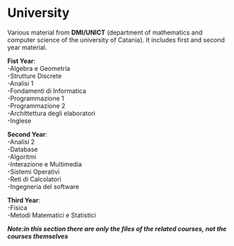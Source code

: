 # University
Various material from <b>DMI/UNICT</b> (department of mathematics and computer science of the university of Catania).
It includes first and second year material.

<b>Fist Year</b>:<br>
  -Algebra e Geometria<br>
  -Strutture Discrete<br>
  -Analisi 1<br>
  -Fondamenti di Informatica<br>
  -Programmazione 1<br>
  -Programmazione 2<br>
  -Archittettura degli elaboratori<br>
  -Inglese<br>
  
<b>Second Year</b>:<br>
  -Analisi 2<br>
  -Database<br>
  -Algoritmi<br>
  -Interazione e Multimedia<br>
  -Sistemi Operativi<br>
  -Reti di Calcolatori<br>
  -Ingegneria del software<br>

<b>Third Year</b>:<br>
  -Fisica<br>
  -Metodi Matematici e Statistici<br>

<i><b>Note:in this section there are only the files of the related courses, not the courses themselves</b></i>
